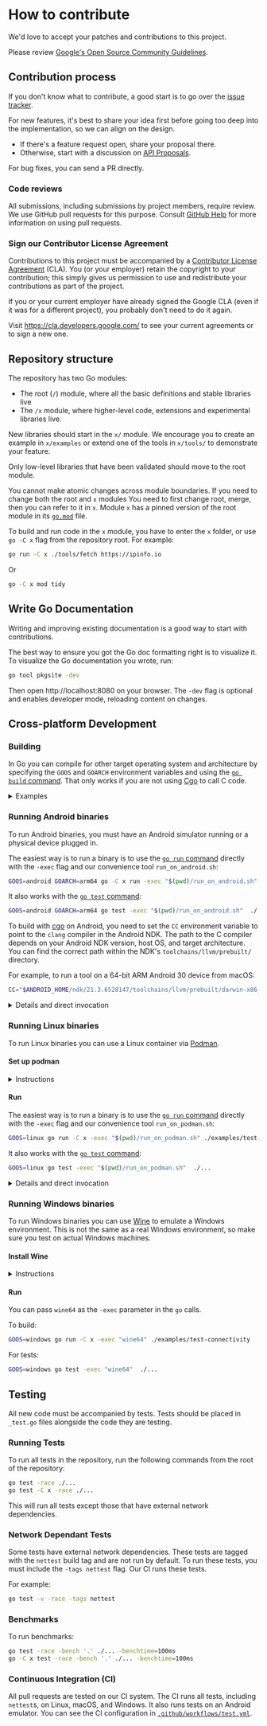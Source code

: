 # How to contribute

We'd love to accept your patches and contributions to this project.

Please review [Google's Open Source Community Guidelines](https://opensource.google/conduct/).

## Contribution process

If you don't know what to contribute, a good start is to go over the [issue tracker](https://github.com/Jigsaw-Code/outline-sdk/issues).

For new features, it's best to share your idea first before going too deep into the implementation,
so we can align on the design.

* If there's a feature request open, share your proposal there.
* Otherwise, start with a discussion on [API Proposals](https://github.com/Jigsaw-Code/outline-sdk/discussions/categories/api-proposals).

For bug fixes, you can send a PR directly.

### Code reviews

All submissions, including submissions by project members, require review. We
use GitHub pull requests for this purpose. Consult
[GitHub Help](https://help.github.com/articles/about-pull-requests/) for more
information on using pull requests.

### Sign our Contributor License Agreement

Contributions to this project must be accompanied by a
[Contributor License Agreement](https://cla.developers.google.com/about) (CLA).
You (or your employer) retain the copyright to your contribution; this simply
gives us permission to use and redistribute your contributions as part of the
project.

If you or your current employer have already signed the Google CLA (even if it
was for a different project), you probably don't need to do it again.

Visit <https://cla.developers.google.com/> to see your current agreements or to
sign a new one.

## Repository structure

The repository has two Go modules:

* The root (`/`) module, where all the basic definitions and stable libraries live
* The `/x` module, where higher-level code, extensions and experimental libraries live.

New libraries should start in the `x/` module. We encourage you to create an example in `x/examples` or extend
one of the tools in `x/tools/` to demonstrate your feature.

Only low-level libraries that have been validated should move to the root module.

You cannot make atomic changes across module boundaries. If you need to change both the root and `x` modules
You need to first change root, merge, then you can refer to it in `x`.
Module `x` has a pinned version of the root module in its [`go.mod`](./x/go.mod) file.

To build and run code in the `x` module, you have to enter the `x` folder, or use `go -C x` flag from the repository root.
For example:

```sh
go run -C x ./tools/fetch https://ipinfo.io
```

Or

```sh
go -C x mod tidy
```

## Write Go Documentation

Writing and improving existing documentation is a good way to start with contributions.

The best way to ensure you got the Go doc formatting right is to visualize it.
To visualize the Go documentation you wrote, run:

```sh
go tool pkgsite -dev
```

Then open http://localhost:8080 on your browser. The `-dev` flag is optional and enables developer mode, reloading content on changes.

## Cross-platform Development

### Building

In Go you can compile for other target operating system and architecture by specifying the `GOOS` and `GOARCH` environment variables and using the [`go build` command](https://pkg.go.dev/cmd/go#hdr-Compile_packages_and_dependencies). That only works if you are not using [Cgo](https://pkg.go.dev/cmd/cgo) to call C code.

<details>
  <summary>Examples</summary>

MacOS example:

```console
% GOOS=darwin go build -C x -o ./bin/ ./examples/test-connectivity 
% file ./x/bin/test-connectivity 
./x/bin/test-connectivity: Mach-O 64-bit executable x86_64
```

Linux example:

```console
% GOOS=linux go build -C x -o ./bin/ ./examples/test-connectivity 
% file ./x/bin/test-connectivity                      
./x/bin/test-connectivity: ELF 64-bit LSB executable, x86-64, version 1 (SYSV), statically linked, Go BuildID=n0WfUGLum4Y6OpYxZYuz/lbtEdv_kvyUCd3V_qOqb/CC_6GAQqdy_ebeYTdn99/Tk_G3WpBWi8vxqmIlIuU, with debug_info, not stripped
```

Windows example:

```console
% GOOS=windows go build -C x -o ./bin/ ./examples/test-connectivity 
% file ./x/bin/test-connectivity.exe 
./x/bin/test-connectivity.exe: PE32+ executable (console) x86-64 (stripped to external PDB), for MS Windows
```

</details>

### Running Android binaries

To run Android binaries, you must have an Android simulator running or a physical device plugged in.

The easiest way is to run a binary is to use the [`go run` command](https://pkg.go.dev/cmd/go#hdr-Compile_and_run_Go_program) directly with the `-exec` flag and our convenience tool `run_on_android.sh`:

```sh
GOOS=android GOARCH=arm64 go -C x run -exec "$(pwd)/run_on_android.sh" ./tools/resolve --resolver 8.8.8.8 example.com
```

It also works with the [`go test` command](https://pkg.go.dev/cmd/go#hdr-Test_packages):

```sh
GOOS=android GOARCH=arm64 go test -exec "$(pwd)/run_on_android.sh"  ./...
```

To build with [cgo](https://pkg.go.dev/cmd/cgo) on Android, you need to set the `CC` environment variable to point to the `clang` compiler in the Android NDK.
The path to the C compiler depends on your Android NDK version, host OS, and target architecture. You can find the correct path within the NDK's `toolchains/llvm/prebuilt/` directory.

For example, to run a tool on a 64-bit ARM Android 30 device from macOS:

```sh
CC="$ANDROID_HOME/ndk/21.3.6528147/toolchains/llvm/prebuilt/darwin-x86_64/bin/aarch64-linux-android30-clang" CGO_ENABLED=1 GOOS=android GOARCH=arm64 go -C x run -exec "$(pwd)/run_on_android.sh" ./tools/fetch "https://example.com"
```


<details>
  <summary>Details and direct invocation</summary>

The `run_on_android.sh` script uses the [Android Debug Bridge (`adb`)](https://developer.android.com/tools/adb) to run the binary on a connected Android device (physical or emulator). You must have `adb` in your `PATH`. You can check for connected devices using `adb devices`:

```console
% adb devices
List of devices attached
emulator-5554	device
```

The script will:
1. Push the binary to a temporary location on the device (`/data/local/tmp/test/`).
2. Execute the binary on the device with the provided arguments.
3. Remove the binary from the device after execution.

</details>

### Running Linux binaries

To run Linux binaries you can use a Linux container via [Podman](https://podman.io/).

#### Set up podman
<details>
  <summary>Instructions</summary>

[Install Podman](https://podman.io/docs/installation) (once). On macOS:

```sh
brew install podman
```

Create the podman service VM (once) with the [`podman machine init` command](https://docs.podman.io/en/latest/markdown/podman-machine-init.1.html):

```sh
podman machine init
```

Start the VM with the [`podman machine start` command](https://docs.podman.io/en/latest/markdown/podman-machine-start.1.html), after every time it is stopped:

```sh
podman machine start
```

You can see the VM running with the [`podman machine list` command](https://docs.podman.io/en/latest/markdown/podman-machine-list.1.html):

```console
% podman machine list
NAME                     VM TYPE     CREATED        LAST UP            CPUS        MEMORY      DISK SIZE
podman-machine-default*  qemu        3 minutes ago  Currently running  1           2.147GB     107.4GB
```

When you are done with development, you can stop the machine with the [`podman machine stop` command](https://docs.podman.io/en/latest/markdown/podman-machine-stop.1.html):

```sh
podman machine stop
```

</details>

#### Run

The easiest way is to run a binary is to use the [`go run` command](https://pkg.go.dev/cmd/go#hdr-Compile_and_run_Go_program) directly with the `-exec` flag and our convenience tool `run_on_podman.sh`:

```sh
GOOS=linux go run -C x -exec "$(pwd)/run_on_podman.sh" ./examples/test-connectivity
```

It also works with the [`go test` command](https://pkg.go.dev/cmd/go#hdr-Test_packages):

```sh
GOOS=linux go test -exec "$(pwd)/run_on_podman.sh"  ./...
```

<details>
  <summary>Details and direct invocation</summary>

The `run_on_podman.sh` script uses the [`podman run` command](https://docs.podman.io/en/latest/markdown/podman-run.1.html) and a minimal ["distroless" container image](https://github.com/GoogleContainerTools/distroless) to run the binary you want:

```sh
podman run --arch $(uname -m) --rm -it -v "${bin}":/outline/bin gcr.io/distroless/static-debian11 /outline/bin "$@"
```

You can also use `podman run` directly to run a pre-built binary:

```console
% podman run --rm -it -v ./x/bin:/outline gcr.io/distroless/static-debian11 /outline/test-connectivity
Usage of /outline/test-connectivity:
  -domain string
        Domain name to resolve in the test (default "example.com.")
  -key string
        Outline access key
  -proto string
        Comma-separated list of the protocols to test. Muse be "tcp", "udp", or a combination of them (default "tcp,udp")
  -resolver string
        Comma-separated list of addresses of DNS resolver to use for the test (default "8.8.8.8,2001:4860:4860::8888")
  -v    Enable debug output
```

Flags explanation:

* `--rm`: Remove container (and pod if created) after exit
* `-i` (interactive): Keep STDIN open even if not attached
* `-t` (tty): Allocate a pseudo-TTY for container
* `-v` (volume): Bind mount a volume into the container. Volume source will be on the server machine, not the client

</details>

### Running Windows binaries

To run Windows binaries you can use [Wine](https://en.wikipedia.org/wiki/Wine_(software)) to emulate a Windows environment.
This is not the same as a real Windows environment, so make sure you test on actual Windows machines.

#### Install Wine

<details>
  <summary>Instructions</summary>

Follow the instructions at https://wiki.winehq.org/Download.

On macOS:

```sh
brew tap homebrew/cask-versions
brew install --cask --no-quarantine wine-stable
```

After installation, `wine64` should be on your `PATH`. Check with `wine64 --version`:

```sh
wine64 --version
```

</details>

#### Run

You can pass `wine64` as the `-exec` parameter in the `go` calls.

To build:

```sh
GOOS=windows go run -C x -exec "wine64" ./examples/test-connectivity
```

For tests:

```sh
GOOS=windows go test -exec "wine64"  ./...
```

## Testing

All new code must be accompanied by tests. Tests should be placed in `_test.go` files alongside the code they are testing.

### Running Tests

To run all tests in the repository, run the following commands from the root of the repository:

```sh
go test -race ./...
go test -C x -race ./...
```

This will run all tests except those that have external network dependencies.

### Network Dependant Tests

Some tests have external network dependencies. These tests are tagged with the `nettest` build tag and are not run by default. To run these tests, you must include the `-tags nettest` flag. Our CI runs these tests.

For example:

```sh
go test -v -race -tags nettest
```

### Benchmarks

To run benchmarks:

```sh
go test -race -bench '.' ./... -benchtime=100ms
go -C x test -race -bench '.' ./... -benchtime=100ms
```

### Continuous Integration (CI)

All pull requests are tested on our CI system. The CI runs all tests, including `nettest`s, on Linux, macOS, and Windows. It also runs tests on an Android emulator. You can see the CI configuration in [`.github/workflows/test.yml`](.github/workflows/test.yml).
